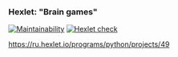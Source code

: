 ### Hexlet: "Brain games"

[![Maintainability](https://api.codeclimate.com/v1/badges/0f3d75f8e45eff6dc9ab/maintainability)](https://codeclimate.com/github/vladpurga/python-project-lvl1/maintainability)
[![Hexlet check](https://github.com/vladpurga/python-project-lvl1/workflows/hexlet-check/badge.svg)](https://github.com/vladpurga/python-project-lvl1/actions?query=workflow%3Ahexlet-check)

https://ru.hexlet.io/programs/python/projects/49
